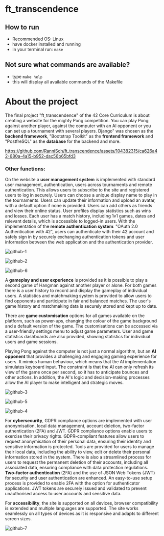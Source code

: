 # ft_transcendence

## How to run

* Recommended OS: Linux
* have docker installed and running
* In your terminal run: ```make```

## Not sure what commands are available?

* type ```make help```
* this will display all available commands of the Makefile



# About the project
The final project "ft_transcendence" of the 42 Core Curriculum is about creating a website for the mighty Pong competition. You can play Pong against another player, against the computer with an AI opponent or you can set up a tournament with several players.
Django" was chosen as the **backend framework**, "Bootstrap Toolkit" as the **frontend framework** and "PostfreSQL" as the **database** for the backend and more.


https://github.com/RanniSch/ft_transcendence/assets/104382315/ca626a42-680a-4a15-b952-dac56b65bfd3


### Other functions: 
On the website a **user management system** is implemented with standard user management, authentication, users across tournaments and remote authentication.
This allows users to subscribe to the site and registered users to log in securely. Users can choose a unique display name to play in the tournaments. Users can update their information and upload an avatar, with a default option if none is provided. Users can add others as friends and view their online status. User profiles display statistics such as wins and losses. Each user has a match history, including 1v1 games, dates and relevant details, which is accessible to logged-in users.
With the implementation of the **remote authentication system**: "OAuth 2.0 Authentication with 42", users can authenticate with their 42 account and safely sign in by securely exchanging authentication tokens and user information between the web application and the authentication provider.

![github-1](https://github.com/RanniSch/ft_transcendence/assets/104382315/1b7a714b-32b3-4693-816d-82d09fd300ce)


![github-2](https://github.com/RanniSch/ft_transcendence/assets/104382315/e3800bb3-cd71-4caa-b96a-be9d439e6cb0)


![github-6](https://github.com/RanniSch/ft_transcendence/assets/104382315/9bc6fb2f-4017-450f-90cb-2f2ebc1f016d)


A **gameplay and user experience** is provided as it is possible to play a second game of Hangman against another player or alone. For both games there is a user history to record and display the gameplay of individual users. A statistics and matchmaking system is provided to allow users to find opponents and participate in fair and balanced matches. The user's game history and matchmaking data is securely stored and kept up to date.

There are **game customisation** options for all games available on the platform, such as power-ups, changing the colour of the game background and a default version of the game. The customisations can be accessed via a user-friendly settings menu to adjust game parameters.
User and game statistics dashboards are also provided, showing statistics for individual users and game sessions.

Playing Pong against the computer is not just a normal algorithm, but an **AI opponent** that provides a challenging and engaging gaming experience for users. It mimics human behaviour, which means that the AI implementation simulates keyboard input. The constraint is that the AI can only refresh its view of the game once per second, so it has to anticipate bounces and other actions. In addition, the AI's logic and decision-making processes allow the AI player to make intelligent and strategic moves.


![github-3](https://github.com/RanniSch/ft_transcendence/assets/104382315/fb950a9a-18a8-4bff-a26e-01fcb554c08f)

![github-5](https://github.com/RanniSch/ft_transcendence/assets/104382315/7c6c1160-4d70-4433-8401-ab09d758667c)


![github-4](https://github.com/RanniSch/ft_transcendence/assets/104382315/8ef98d96-2794-4b3f-b84a-dedf8f6041a4)

For **cybersecurity**, GDPR compliance options are implemented with user anonymisation, local data management, account deletion, two-factor authentication (2FA) and JWT.
GDPR compliance options enable users to exercise their privacy rights. GDPR-compliant features allow users to request anonymisation of their personal data, ensuring their identity and sensitive information is protected. Tools are provided for users to manage their local data, including the ability to view, edit or delete their personal information stored in the system. There is also a streamlined process for users to request the permanent deletion of their accounts, including all associated data, ensuring compliance with data protection regulations. **Two-factor authentication** (2FA) and the use of JSON Web Tokens (JWT) for security and user authentication are enhanced. An easy-to-use setup process is provided to enable 2FA with the option for authenticator applications. JWT tokens are securely issued and validated to prevent unauthorised access to user accounts and sensitive data.

For **accessibility**, the site is supported on all devices, browser compatibility is extended and multiple languages are supported. The site works seamlessly on all types of devices as it is responsive and adapts to different screen sizes.


![github-7](https://github.com/RanniSch/ft_transcendence/assets/104382315/e61b56c4-4037-4346-8aa1-cdc6a8ecc929)

